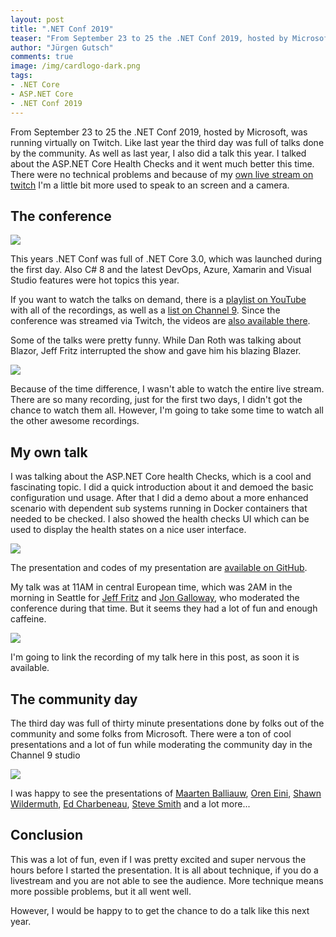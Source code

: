 ```yaml
---
layout: post
title: ".NET Conf 2019"
teaser: "From September 23 to 25 the .NET Conf 2019, hosted by Microsoft, was running virtually on Twitch. Like last year the third day was full of talks done by the community. As well as last year, I also did a talk this year. This time I talked about the ASP.NET Core Health Checks."
author: "Jürgen Gutsch"
comments: true
image: /img/cardlogo-dark.png
tags: 
- .NET Core
- ASP.NET Core
- .NET Conf 2019
---
```


From September 23 to 25 the .NET Conf 2019, hosted by Microsoft, was running virtually on Twitch. Like last year the third day was full of talks done by the community. As well as last year, I also did a talk this year. I talked about the ASP.NET Core Health Checks and it went much better this time. There were no technical problems and because of my [own live stream on twitch](https://www.twitch.tv/juergengutsch) I'm a little bit more used to speak to an screen and a camera.

## The conference

![]({{site.baseurl}}/img/dotnetconf2019/dnetconf.jpg)

This years .NET Conf was full of .NET Core 3.0, which was launched during the first day. Also C# 8 and the latest DevOps, Azure, Xamarin and Visual Studio features were hot topics this year.

If you want to watch the talks on demand, there is a [playlist on YouTube](https://www.youtube.com/playlist?list=PLReL099Y5nRd04p81Q7p5TtyjCrj9tz1t) with all of the recordings, as well as a [list on Channel 9](https://channel9.msdn.com/Events/dotnetConf/NET-Conf-2019). Since the conference was streamed via Twitch, the videos are [also available there](https://www.twitch.tv/visualstudio/videos).

Some of the talks were pretty funny. While Dan Roth was talking about Blazor, Jeff Fritz interrupted the show and gave him his blazing Blazer.

![]({{site.baseurl}}/img/dotnetconf2019/blazingblazor.jpg)

Because of the time difference, I wasn't able to watch the entire live stream. There are so many recording, just for the first two days, I didn't got the chance to watch them all. However, I'm going to take some time to watch all the other awesome recordings.

## My own talk

I was talking about the ASP.NET Core health Checks, which is a cool and fascinating topic. I did a quick introduction about it and demoed the basic configuration und usage. After that I did a demo about a more enhanced scenario with dependent sub systems running in Docker containers that needed to be checked. I also showed the health checks UI which can be used to display the health states on a nice user interface.

![]({{site.baseurl}}/img/dotnetconf2019/docker.jpg)

The presentation and codes of my presentation are [available on GitHub](https://github.com/Xabaril/AspNetCore.Diagnostics.HealthChecks). 

My talk was at 11AM in central European time, which was 2AM in the morning in Seattle for [Jeff Fritz](https://twitter.com/csharpfritz) and [Jon Galloway](https://twitter.com/jongalloway), who moderated the conference during that time. But it seems they had a lot of fun and enough caffeine.

![]({{site.baseurl}}/img/dotnetconf2019/cu.jpg)

I'm going to link the recording of my talk here in this post, as soon it is available.

## The community day 

The third day was full of thirty minute presentations done by folks out of the community and some folks from Microsoft. There were a ton of cool presentations and a lot of fun while moderating the community day in the Channel 9 studio

![]({{site.baseurl}}/img/dotnetconf2019/jeff-and-jon2.jpg)

I was happy to see the presentations of [Maarten Balliauw](https://twitter.com/maartenballiauw), [Oren Eini](https://twitter.com/ayende), [Shawn Wildermuth](https://twitter.com/shawnwildermuth), [Ed Charbeneau](https://twitter.com/EdCharbeneau), [Steve Smith](https://twitter.com/ardalis) and a lot more...

## Conclusion

This was a lot of fun, even if I was pretty excited and super nervous the hours before I started the presentation. It is all about technique, if you do a livestream and you are not able to see the audience. More technique means more possible problems, but it all went well.

However, I would be happy to to get the chance to do a talk like this next year.
